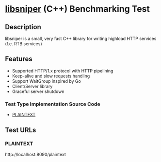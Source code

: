 # [libsniper](https://gitlab.com/rtbtech/libs/libsniper) (C++) Benchmarking Test

## Description

libsniper is a small, very fast C++ library for writing highload HTTP services (f.e. RTB services)

## Features

* Supported HTTP/1.x protocol with HTTP pipelining
* Keep-alive and slow requests handling
* Support WaitGroup inspired by Go
* Client/Server library
* Graceful server shutdown

### Test Type Implementation Source Code

* [PLAINTEXT](libsniper_bench/src/main.cpp)

## Test URLs
### PLAINTEXT

http://localhost:8090/plaintext

